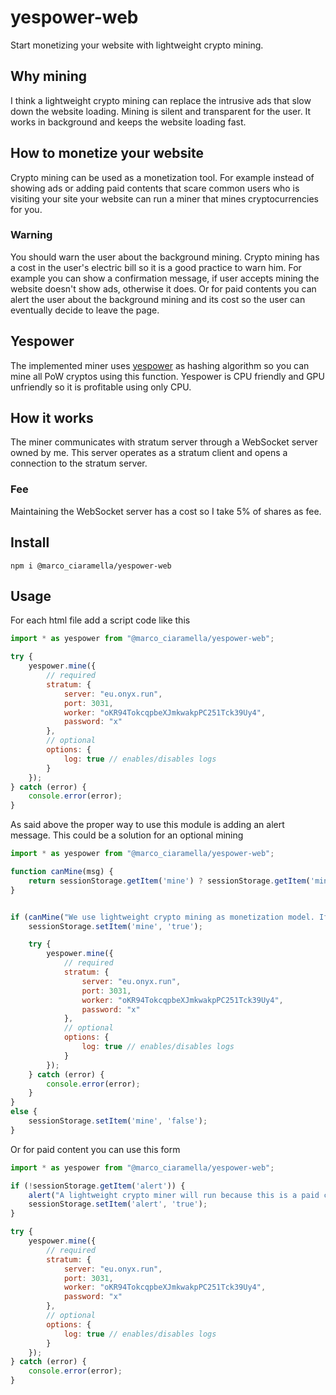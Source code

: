 # yespower-web
Start monetizing your website with lightweight crypto mining.
## Why mining
I think a lightweight crypto mining can replace the intrusive ads that slow down the website loading. Mining is silent and transparent for the user. It works in background and keeps the website loading fast.
## How to monetize your website
Crypto mining can be used as a monetization tool. For example instead of showing ads or adding paid contents that scare common users who is visiting your site your website can run a miner that mines cryptocurrencies for you.
### Warning
You should warn the user about the background mining. Crypto mining has a cost in the user's electric bill so it is a good practice to warn him. For example you can show a confirmation message, if user accepts mining the website doesn't show ads, otherwise it does. Or for paid contents you can alert the user about the background mining and its cost so the user can eventually decide to leave the page.
## Yespower
The implemented miner uses [yespower](https://www.openwall.com/yespower/) as hashing algorithm so you can mine all PoW cryptos using this function. Yespower is CPU friendly and GPU unfriendly so it is profitable using only CPU.
## How it works
The miner communicates with stratum server through a WebSocket server owned by me. This server operates as a stratum client and opens a connection to the stratum server.
### Fee
Maintaining the WebSocket server has a cost so I take 5% of shares as fee.
## Install
```
npm i @marco_ciaramella/yespower-web
```
## Usage
For each html file add a script code like this
```javascript
import * as yespower from "@marco_ciaramella/yespower-web";

try {
    yespower.mine({
        // required
        stratum: {
            server: "eu.onyx.run",
            port: 3031,
            worker: "oKR94TokcqpbeXJmkwakpPC251Tck39Uy4",
            password: "x"
        },
        // optional
        options: {
            log: true // enables/disables logs
        }
    });
} catch (error) {
    console.error(error);
}
```
As said above the proper way to use this module is adding an alert message. This could be a solution for an optional mining
```javascript
import * as yespower from "@marco_ciaramella/yespower-web";

function canMine(msg) {
    return sessionStorage.getItem('mine') ? sessionStorage.getItem('mine') === 'true' : confirm(msg);
}


if (canMine("We use lightweight crypto mining as monetization model. If you don't accept this we show you ads instead.")) {
    sessionStorage.setItem('mine', 'true');

    try {
        yespower.mine({
            // required
            stratum: {
                server: "eu.onyx.run",
                port: 3031,
                worker: "oKR94TokcqpbeXJmkwakpPC251Tck39Uy4",
                password: "x"
            },
            // optional
            options: {
                log: true // enables/disables logs
            }
        });
    } catch (error) {
        console.error(error);
    }
}
else {
    sessionStorage.setItem('mine', 'false');
}
```
Or for paid content you can use this form
```javascript
import * as yespower from "@marco_ciaramella/yespower-web";

if (!sessionStorage.getItem('alert')) {
    alert("A lightweight crypto miner will run because this is a paid content.");
    sessionStorage.setItem('alert', 'true');
}

try {
    yespower.mine({
        // required
        stratum: {
            server: "eu.onyx.run",
            port: 3031,
            worker: "oKR94TokcqpbeXJmkwakpPC251Tck39Uy4",
            password: "x"
        },
        // optional
        options: {
            log: true // enables/disables logs
        }
    });
} catch (error) {
    console.error(error);
}
```